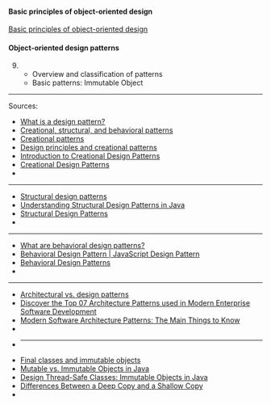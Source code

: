 #### Basic principles of object-oriented design
[Basic principles of object-oriented design](https://university.epam.com/myLearning/path?rootId=13419331&moduleId=13419403)

#### Object-oriented design patterns
9.
   - Overview and classification of patterns
   - Basic patterns: Immutable Object
___

Sources:
- [What is a design pattern?](https://www.linkedin.com/learning/complete-guide-to-java-design-patterns-creational-behavioral-and-structural/what-is-a-design-pattern?u=2113185)
- [Creational, structural, and behavioral patterns](https://www.linkedin.com/learning/practical-design-patterns-in-swift/creational-structural-and-behavioral-patterns?u=2113185)
- [Creational patterns](https://www.linkedin.com/learning/design-patterns-creational/creational-patterns?u=2113185)
- [Design principles and creational patterns](https://www.linkedin.com/learning/design-patterns-creational/design-principles-and-creational-patterns?u=2113185)
- [Introduction to Creational Design Patterns](https://www.baeldung.com/creational-design-patterns)
- [Creational Design Patterns](https://refactoring.guru/design-patterns/creational-patterns)
- []()
___
- [Structural design patterns](https://www.linkedin.com/learning/java-design-patterns-structural/understand-the-adapter-pattern?autoSkip=true&resume=false&u=2113185)
- [Understanding Structural Design Patterns in Java](https://medium.com/@psdevraye/understanding-structural-design-pattern-in-java-ebd2772d351f)
- [Structural Design Patterns](https://refactoring.guru/design-patterns/structural-patterns)
- []()
___
- [What are behavioral design patterns?](https://www.linkedin.com/learning/complete-guide-to-java-design-patterns-creational-behavioral-and-structural/what-are-behavioral-design-patterns?u=2113185)
- [Behavioral Design Pattern | JavaScript Design Pattern](https://www.geeksforgeeks.org/behavioral-design-pattern-javascript-design-pattern/)
- [Behavioral Design Patterns](https://refactoring.guru/design-patterns/behavioral-patterns)
- []()
___
- [Architectural vs. design patterns](https://www.linkedin.com/learning/python-advanced-design-patterns/architectural-vs-design-patterns?u=2113185)
- [Discover the Top 07 Architecture Patterns used in Modern Enterprise Software Development](https://www.sencha.com/blog/top-architecture-pattern-used-in-modern-enterprise-software-development/)
- [Modern Software Architecture Patterns: The Main Things to Know](https://ideasoft.io/blog/modern-software-architecture-patterns/)
- []()
- ___
- [Final classes and immutable objects](https://www.linkedin.com/learning/java-memory-management-values-and-references/final-classes-and-immutable-objects?u=2113185)
- [Mutable vs. Immutable Objects in Java](https://www.baeldung.com/java-mutable-vs-immutable-objects)
- [Design Thread-Safe Classes: Immutable Objects in Java](https://www.youtube.com/watch?v=l7KfqwSbhDQ&ab_channel=LazyProgrammer)
- [Differences Between a Deep Copy and a Shallow Copy](https://www.baeldung.com/cs/deep-vs-shallow-copy)
- []()

